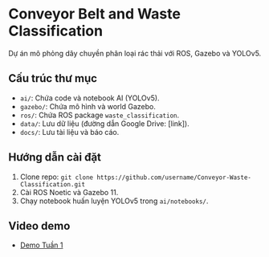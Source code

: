 # Conveyor Belt and Waste Classification

Dự án mô phỏng dây chuyền phân loại rác thải với ROS, Gazebo và YOLOv5.

## Cấu trúc thư mục
- `ai/`: Chứa code và notebook AI (YOLOv5).
- `gazebo/`: Chứa mô hình và world Gazebo.
- `ros/`: Chứa ROS package `waste_classification`.
- `data/`: Lưu dữ liệu (đường dẫn Google Drive: [link]).
- `docs/`: Lưu tài liệu và báo cáo.

## Hướng dẫn cài đặt
1. Clone repo: `git clone https://github.com/username/Conveyor-Waste-Classification.git`
2. Cài ROS Noetic và Gazebo 11.
3. Chạy notebook huấn luyện YOLOv5 trong `ai/notebooks/`.

## Video demo
- [Demo Tuần 1]([gazebo/media/demo_week1.mp4](https://drive.google.com/file/d/1IJTAokyciQoClosyEuW3agS2x_kuWsdW/view?usp=sharing))
